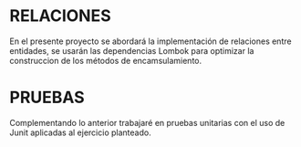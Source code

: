 # RELACIONES
En el presente proyecto se abordará la implementación de relaciones entre entidades, se usarán las dependencias Lombok para optimizar la construccion de los métodos de encamsulamiento. 

# PRUEBAS
Complementando lo anterior trabajaré en pruebas unitarias con el uso de Junit aplicadas al ejercicio planteado. 





